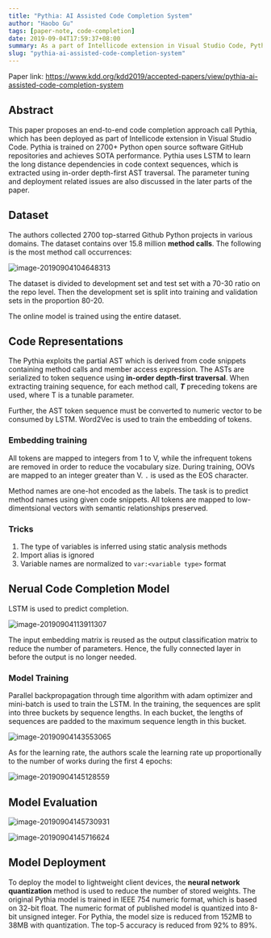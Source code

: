 ```yaml
---
title: "Pythia: AI Assisted Code Completion System"
author: "Haobo Gu"
tags: [paper-note, code-completion]
date: 2019-09-04T17:59:37+08:00
summary: As a part of Intellicode extension in Visual Studio Code, Pythia exploits large scale deep learning methods trained on extracted code context sequences from ASTs and achieves SOTA performance on Python code completion task
slug: "pythia-ai-assisted-code-completion-system"
---
```


Paper link: https://www.kdd.org/kdd2019/accepted-papers/view/pythia-ai-assisted-code-completion-system



## Abstract

This paper proposes an end-to-end code completion approach call Pythia, which has been deployed as part of Intellicode extension in Visual Studio Code. Pythia is trained on 2700+ Python open source software GitHub repositories and achieves SOTA performance. Pythia uses LSTM to learn the long distance dependencies in code context sequences, which is extracted using in-order depth-first AST traversal. The parameter tuning and deployment related issues are also discussed in the later parts of the paper.

## Dataset

The authors collected 2700 top-starred Github Python projects in various domains. The dataset contains over 15.8 million **method calls**. The following is the most method call occurrences:

![image-20190904104648313](http://haobo-markdown.oss-cn-zhangjiakou.aliyuncs.com/markdown/2019-09-04-024648.png)

The dataset is divided to development set and test set with a 70-30 ratio on the repo level. Then the development set is split into training and validation sets in the proportion 80-20.

The online model is trained using the entire dataset.

## Code Representations

The Pythia exploits the partial AST which is derived from code snippets containing method calls and member access expression. The ASTs are serialized to token sequence using **in-order depth-first traversal**. When extracting training sequence, for each method call, ***T*** preceding tokens are used, where T is a tunable parameter.

Further, the AST token sequence must be converted to numeric vector to be consumed by LSTM. Word2Vec is used to train the embedding of tokens. 

### Embedding  training

All tokens are mapped to integers from 1 to V, while the infrequent tokens are removed in order to reduce the vocabulary size. During training, OOVs are mapped to an integer greater than V. `.` is used as the EOS character. 

Method names are one-hot encoded as the labels. The task is to predict method names using given code snippets. All tokens are mapped to low-dimentsional vectors with semantic relationships preserved. 

### Tricks

1. The type of variables is inferred using static analysis methods
2. Import alias is ignored
3. Variable names are normalized to `var:<variable type>` format

## Nerual Code Completion Model

LSTM is used to predict completion. 

![image-20190904113911307](http://haobo-markdown.oss-cn-zhangjiakou.aliyuncs.com/markdown/2019-09-04-033911.png)

The input embedding matrix is reused as the output classification matrix to reduce the number of parameters. Hence, the fully connected layer in before the output is no longer needed. 

### Model Training

Parallel backpropagation through time algorithm with adam optimizer and mini-batch is used to train the LSTM. In the training, the sequences are split into three buckets by sequence lengths. In each bucket, the lengths of sequences are padded to the maximum sequence length in this bucket. 

![image-20190904143553065](http://haobo-markdown.oss-cn-zhangjiakou.aliyuncs.com/markdown/2019-09-04-063553.png)

As for the learning rate, the authors scale the learning rate up proportionally to the number of works during the first 4 epochs:

![image-20190904145128559](http://haobo-markdown.oss-cn-zhangjiakou.aliyuncs.com/markdown/2019-09-04-065128.png)

## Model Evaluation

![image-20190904145730931](http://haobo-markdown.oss-cn-zhangjiakou.aliyuncs.com/markdown/2019-09-04-065731.png)

![image-20190904145716624](http://haobo-markdown.oss-cn-zhangjiakou.aliyuncs.com/markdown/2019-09-04-065716.png)

## Model Deployment

To deploy the model to lightweight client devices, the **neural network quantization** method is used to reduce the number of stored weights. The original Pythia model is trained in IEEE 754 numeric format, which is based on 32-bit float. The numeric format of published model is quantized into 8-bit unsigned integer. For Pythia, the model size is reduced from 152MB to 38MB with quantization. The top-5 accuracy is reduced from 92% to 89%. 

